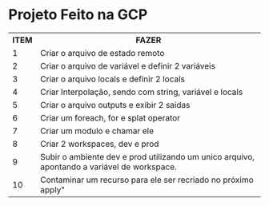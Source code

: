 # Projeto Feito na GCP

<table>
  <tr>
    <th>ITEM</th>
    <th>FAZER</th>
  </tr>
  <tr>
    <td text-align: center>1</td>
    <td>Criar o arquivo de estado remoto</td>
  </tr>
  <tr>
    <td text-align: center>2</td>
    <td>Criar o arquivo de variável e definir 2 variáveis</td>
  </tr>
  <tr>
    <td text-align: center>3</td>
    <td>Criar o arquivo locals e definir 2 locals</td>
  </tr>
  <tr>
    <td text-align: center>4</td>
    <td>Criar Interpolação, sendo com string, variável e locals</td>
  </tr>
  <tr>
    <td text-align: center>5</td>
    <td>Criar o arquivo outputs e exibir 2 saidas</td>
  </tr>
  <tr>
    <td text-align: center>6</td>
    <td>Criar um foreach, for e splat operator</td>
  </tr>
  <tr>
    <td text-align: center>7</td>
    <td>Criar um modulo e chamar ele</td>
  </tr>
  <tr>
    <td text-align: center>8</td>
    <td>Criar 2 workspaces, dev e prod</td>
  </tr>
  <tr>
    <td text-align: center>9</td>
    <td>Subir o ambiente dev e prod utilizando um unico arquivo, apontando a variável de workspace.</td>
  </tr>
  <tr>
    <td text-align: center>10</td>
    <td>Contaminar um recurso para ele ser recriado no próximo apply"</td>
  </tr>
</table>
